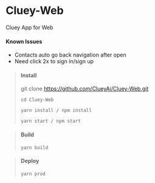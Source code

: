 # Cluey-Web
Cluey App for Web

#### Known Issues
- Contacts auto go back navigation after open
- Need click 2x to sign in/sign up

> #### Install
> git clone https://github.com/ClueyAi/Cluey-Web.git
> 
> <code>cd Cluey-Web</code>
> 
> <code>yarn install / npm install</code>
> 
> <code>yarn start / npm start</code>

> #### Build
> <code>yarn build</code>

> #### Deploy
> <code>yarn prod</code>